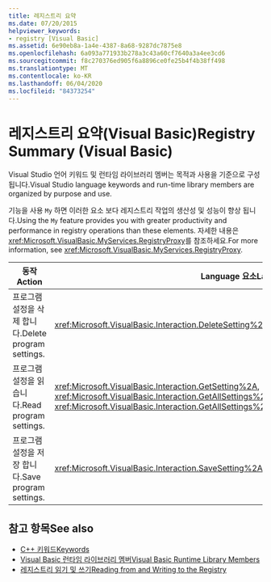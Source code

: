 ```yaml
---
title: 레지스트리 요약
ms.date: 07/20/2015
helpviewer_keywords:
- registry [Visual Basic]
ms.assetid: 6e90eb8a-1a4e-4387-8a68-9287dc7875e8
ms.openlocfilehash: 6a093a771933b278a3c43a60cf7640a3a4ee3cd6
ms.sourcegitcommit: f8c270376ed905f6a8896ce0fe25b4f4b38ff498
ms.translationtype: MT
ms.contentlocale: ko-KR
ms.lasthandoff: 06/04/2020
ms.locfileid: "84373254"
---
```

# <a name="registry-summary-visual-basic"></a><span data-ttu-id="244eb-102">레지스트리 요약(Visual Basic)</span><span class="sxs-lookup"><span data-stu-id="244eb-102">Registry Summary (Visual Basic)</span></span>
<span data-ttu-id="244eb-103">Visual Studio 언어 키워드 및 런타임 라이브러리 멤버는 목적과 사용을 기준으로 구성 됩니다.</span><span class="sxs-lookup"><span data-stu-id="244eb-103">Visual Studio language keywords and run-time library members are organized by purpose and use.</span></span>  
  
 <span data-ttu-id="244eb-104">기능을 사용 `My` 하면 이러한 요소 보다 레지스트리 작업의 생산성 및 성능이 향상 됩니다.</span><span class="sxs-lookup"><span data-stu-id="244eb-104">Using the `My` feature provides you with greater productivity and performance in registry operations than these elements.</span></span> <span data-ttu-id="244eb-105">자세한 내용은 <xref:Microsoft.VisualBasic.MyServices.RegistryProxy>를 참조하세요.</span><span class="sxs-lookup"><span data-stu-id="244eb-105">For more information, see <xref:Microsoft.VisualBasic.MyServices.RegistryProxy>.</span></span>  
  
|<span data-ttu-id="244eb-106">**동작**</span><span class="sxs-lookup"><span data-stu-id="244eb-106">**Action**</span></span>|<span data-ttu-id="244eb-107">**Language 요소**</span><span class="sxs-lookup"><span data-stu-id="244eb-107">**Language element**</span></span>|  
|----------------|--------------------------|  
|<span data-ttu-id="244eb-108">프로그램 설정을 삭제 합니다.</span><span class="sxs-lookup"><span data-stu-id="244eb-108">Delete program settings.</span></span>|<xref:Microsoft.VisualBasic.Interaction.DeleteSetting%2A>|  
|<span data-ttu-id="244eb-109">프로그램 설정을 읽습니다.</span><span class="sxs-lookup"><span data-stu-id="244eb-109">Read program settings.</span></span>|<span data-ttu-id="244eb-110"><xref:Microsoft.VisualBasic.Interaction.GetSetting%2A>, <xref:Microsoft.VisualBasic.Interaction.GetAllSettings%2A></span><span class="sxs-lookup"><span data-stu-id="244eb-110"><xref:Microsoft.VisualBasic.Interaction.GetSetting%2A>, <xref:Microsoft.VisualBasic.Interaction.GetAllSettings%2A></span></span>|  
|<span data-ttu-id="244eb-111">프로그램 설정을 저장 합니다.</span><span class="sxs-lookup"><span data-stu-id="244eb-111">Save program settings.</span></span>|<xref:Microsoft.VisualBasic.Interaction.SaveSetting%2A>|  
  
## <a name="see-also"></a><span data-ttu-id="244eb-112">참고 항목</span><span class="sxs-lookup"><span data-stu-id="244eb-112">See also</span></span>

- [<span data-ttu-id="244eb-113">C++ 키워드</span><span class="sxs-lookup"><span data-stu-id="244eb-113">Keywords</span></span>](index.md)
- [<span data-ttu-id="244eb-114">Visual Basic 런타임 라이브러리 멤버</span><span class="sxs-lookup"><span data-stu-id="244eb-114">Visual Basic Runtime Library Members</span></span>](../runtime-library-members.md)
- [<span data-ttu-id="244eb-115">레지스트리 읽기 및 쓰기</span><span class="sxs-lookup"><span data-stu-id="244eb-115">Reading from and Writing to the Registry</span></span>](../../developing-apps/programming/computer-resources/reading-from-and-writing-to-the-registry.md)
